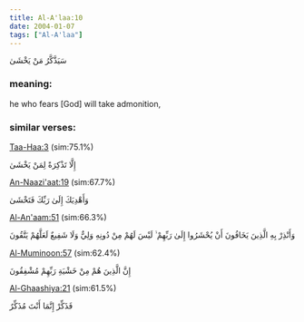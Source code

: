 ```yaml
---
title: Al-A'laa:10
date: 2004-01-07
tags: ["Al-A'laa"]
---
```

سَيَذَّكَّرُ مَنْ يَخْشَىٰ
### meaning: 
he who fears [God] will take admonition,
### similar verses: 

[Taa-Haa:3](/20/3) (sim:75.1%)

إِلَّا تَذْكِرَةً لِمَنْ يَخْشَىٰ

[An-Naazi'aat:19](/79/19) (sim:67.7%)

وَأَهْدِيَكَ إِلَىٰ رَبِّكَ فَتَخْشَىٰ

[Al-An'aam:51](/6/51) (sim:66.3%)

وَأَنْذِرْ بِهِ الَّذِينَ يَخَافُونَ أَنْ يُحْشَرُوا إِلَىٰ رَبِّهِمْ ۙ لَيْسَ لَهُمْ مِنْ دُونِهِ وَلِيٌّ وَلَا شَفِيعٌ لَعَلَّهُمْ يَتَّقُونَ

[Al-Muminoon:57](/23/57) (sim:62.4%)

إِنَّ الَّذِينَ هُمْ مِنْ خَشْيَةِ رَبِّهِمْ مُشْفِقُونَ

[Al-Ghaashiya:21](/88/21) (sim:61.5%)

فَذَكِّرْ إِنَّمَا أَنْتَ مُذَكِّرٌ
